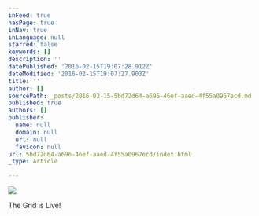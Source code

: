 ```yaml
---
inFeed: true
hasPage: true
inNav: true
inLanguage: null
starred: false
keywords: []
description: ''
datePublished: '2016-02-15T19:07:28.912Z'
dateModified: '2016-02-15T19:07:27.903Z'
title: ''
author: []
sourcePath: _posts/2016-02-15-5bd72d64-a696-46ef-aaed-4f55a0967ecd.md
published: true
authors: []
publisher:
  name: null
  domain: null
  url: null
  favicon: null
url: 5bd72d64-a696-46ef-aaed-4f55a0967ecd/index.html
_type: Article

---
```

![](https://the-grid-user-content.s3-us-west-2.amazonaws.com/8b43022c-b63c-4df4-bf23-109070add411.png)

The Grid is Live!
